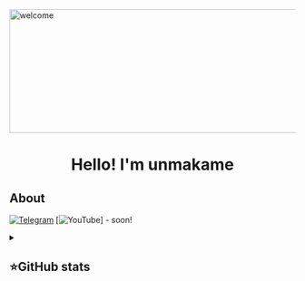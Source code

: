 <img width="1797" height="218" alt="welcome" src="https://github.com/user-attachments/assets/e0b04151-5bda-4820-8a78-6c5cabebe653" />



<h1 align="center"> Hello! I'm unmakame </h1>



## About
[![Telegram](https://img.shields.io/badge/-Telegram-2CA5E0?style=flat&logo=telegram&logoColor=white)](https://tlgg.ru/unmakame)
[![YouTube](https://img.shields.io/badge/-YouTube-FF0000?style=flat&logo=youtube&logoColor=white)] - soon!






<details align="left">
  <summary><h2><b>⭐GitHub stats</b></h2></summary>
  <p>
   <img src="https://github-readme-stats.vercel.app/api/top-langs/?username=unmakame&theme=dracula&layout=compact&hide_border=true&bg_color=00000000" />
   <br>
   <img src="https://github-readme-stats.vercel.app/api?username=unmakame&count_private=true&show_icons=true&theme=dracula&hide_border=true&bg_color=00000000" />
  </p>
</details>


















 
